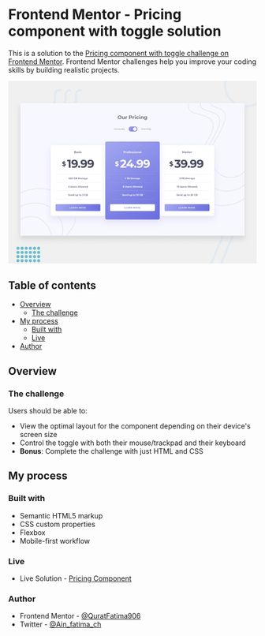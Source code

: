 # Frontend Mentor - Pricing component with toggle solution

This is a solution to the [Pricing component with toggle challenge on Frontend Mentor](https://www.frontendmentor.io/challenges/pricing-component-with-toggle-8vPwRMIC). Frontend Mentor challenges help you improve your coding skills by building realistic projects.

![Design preview for the Pricing component with toggle coding challenge](./design/desktop-preview.jpg)

## Table of contents

- [Overview](#overview)
  - [The challenge](#the-challenge)
- [My process](#my-process)
  - [Built with](#built-with)
  - [Live](#live)
- [Author](#author)

## Overview

### The challenge

Users should be able to:

- View the optimal layout for the component depending on their device's screen size
- Control the toggle with both their mouse/trackpad and their keyboard
- **Bonus**: Complete the challenge with just HTML and CSS

## My process

### Built with

- Semantic HTML5 markup
- CSS custom properties
- Flexbox
- Mobile-first workflow

### Live

- Live Solution - [Pricing Component](https://quratfatima906.github.io/pricing-component/)

### Author

- Frontend Mentor - [@QuratFatima906](https://www.frontendmentor.io/profile/QuratFatima906)
- Twitter - [@Ain_fatima_ch](https://twitter.com/Ain_fatima_ch)
